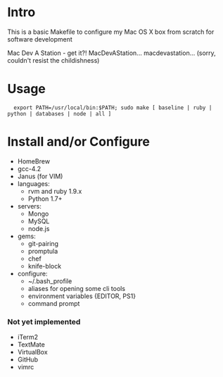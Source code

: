 # Intro

This is a basic Makefile to configure my Mac OS X box from scratch for software development

Mac Dev A Station - get it?!  MacDevAStation... macdevastation...
(sorry, couldn't resist the childishness)

# Usage

```
  export PATH=/usr/local/bin:$PATH; sudo make [ baseline | ruby | python | databases | node | all ]
```

# Install and/or Configure

* HomeBrew
* gcc-4.2
* Janus (for VIM)
* languages:
  * rvm and ruby 1.9.x
  * Python 1.7+
* servers:
  * Mongo
  * MySQL
  * node.js
* gems:
  * git-pairing 
  * promptula
  * chef
  * knife-block
* configure:
  * ~/.bash_profile
  * aliases for opening some cli tools
  * environment variables {EDITOR, PS1}
  * command prompt

### Not yet implemented
* iTerm2
* TextMate
* VirtualBox
* GitHub
* vimrc
